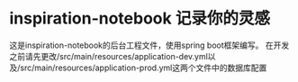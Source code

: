 # inspiration-notebook 记录你的灵感

这是inspiration-notebook的后台工程文件，使用spring boot框架编写。
在开发之前请先更改/src/main/resources/application-dev.yml以及/src/main/resources/application-prod.yml这两个文件中的数据库配置